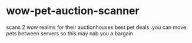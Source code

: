 # wow-pet-auction-scanner
scans 2 wow realms for their auctionhouses best pet deals .you can move pets between servers so this may nab you a bargain
